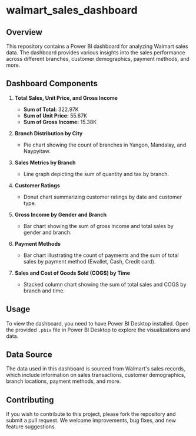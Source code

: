 # walmart_sales_dashboard

## Overview

This repository contains a Power BI dashboard for analyzing Walmart sales data. The dashboard provides various insights into the sales performance across different branches, customer demographics, payment methods, and more.

## Dashboard Components

1. **Total Sales, Unit Price, and Gross Income**
   - **Sum of Total:** 322.97K
   - **Sum of Unit Price:** 55.67K
   - **Sum of Gross Income:** 15.38K

2. **Branch Distribution by City**
   - Pie chart showing the count of branches in Yangon, Mandalay, and Naypyitaw.

3. **Sales Metrics by Branch**
   - Line graph depicting the sum of quantity and tax by branch.

4. **Customer Ratings**
   - Donut chart summarizing customer ratings by date and customer type.

5. **Gross Income by Gender and Branch**
   - Bar chart showing the sum of gross income and total sales by gender and branch.

6. **Payment Methods**
   - Bar chart illustrating the count of payments and the sum of total sales by payment method (Ewallet, Cash, Credit card).

7. **Sales and Cost of Goods Sold (COGS) by Time**
   - Stacked column chart showing the sum of total sales and COGS by branch and time.

## Usage

To view the dashboard, you need to have Power BI Desktop installed. Open the provided `.pbix` file in Power BI Desktop to explore the visualizations and data.

## Data Source

The data used in this dashboard is sourced from Walmart's sales records, which include information on sales transactions, customer demographics, branch locations, payment methods, and more.

## Contributing

If you wish to contribute to this project, please fork the repository and submit a pull request. We welcome improvements, bug fixes, and new feature suggestions.


